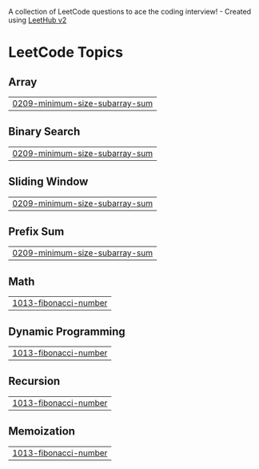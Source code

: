 A collection of LeetCode questions to ace the coding interview! - Created using [LeetHub v2](https://github.com/arunbhardwaj/LeetHub-2.0)
<!---LeetCode Topics Start-->
# LeetCode Topics
## Array
|  |
| ------- |
| [0209-minimum-size-subarray-sum](https://github.com/chakradharwork/leetcode/tree/master/0209-minimum-size-subarray-sum) |
## Binary Search
|  |
| ------- |
| [0209-minimum-size-subarray-sum](https://github.com/chakradharwork/leetcode/tree/master/0209-minimum-size-subarray-sum) |
## Sliding Window
|  |
| ------- |
| [0209-minimum-size-subarray-sum](https://github.com/chakradharwork/leetcode/tree/master/0209-minimum-size-subarray-sum) |
## Prefix Sum
|  |
| ------- |
| [0209-minimum-size-subarray-sum](https://github.com/chakradharwork/leetcode/tree/master/0209-minimum-size-subarray-sum) |
## Math
|  |
| ------- |
| [1013-fibonacci-number](https://github.com/chakradharwork/leetcode/tree/master/1013-fibonacci-number) |
## Dynamic Programming
|  |
| ------- |
| [1013-fibonacci-number](https://github.com/chakradharwork/leetcode/tree/master/1013-fibonacci-number) |
## Recursion
|  |
| ------- |
| [1013-fibonacci-number](https://github.com/chakradharwork/leetcode/tree/master/1013-fibonacci-number) |
## Memoization
|  |
| ------- |
| [1013-fibonacci-number](https://github.com/chakradharwork/leetcode/tree/master/1013-fibonacci-number) |
<!---LeetCode Topics End-->
